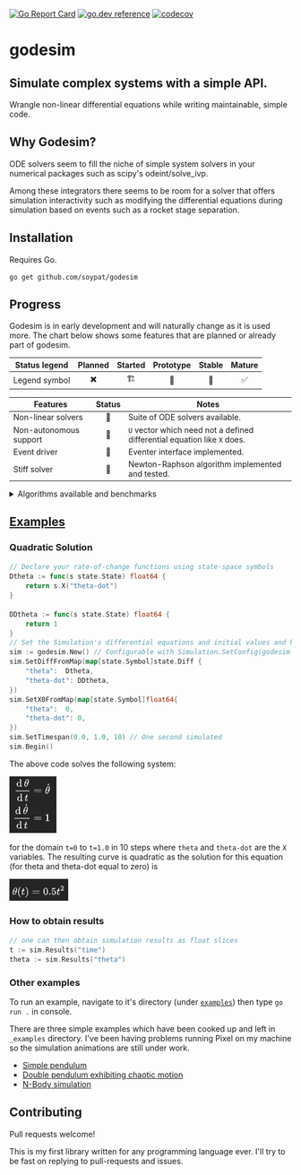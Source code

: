 [![Go Report Card](https://goreportcard.com/badge/github.com/soypat/godesim)](https://goreportcard.com/report/github.com/soypat/godesim)
[![go.dev reference](https://pkg.go.dev/badge/github.com/soypat/godesim)](https://pkg.go.dev/github.com/soypat/godesim)
[![codecov](https://codecov.io/gh/soypat/godesim/branch/main/graph/badge.svg)](https://codecov.io/gh/soypat/godesim/branch/main)

# godesim

Simulate complex systems with a simple API.
---

Wrangle non-linear differential equations while writing maintainable, simple code.

## Why Godesim?

ODE solvers seem to fill the niche of simple system solvers in
your numerical packages such as scipy's odeint/solve_ivp. 

Among these integrators there seems to be room for a solver that offers simulation interactivity such as modifying
the differential equations during simulation based on events such as a rocket stage separation.

## Installation

Requires Go.

```console
go get github.com/soypat/godesim
```

## Progress

Godesim is in early development and will naturally change as it is used more.
 The chart below shows some features that are planned or already part of godesim.

| Status legend | Planned | Started | Prototype | Stable | Mature |
| ------------- |:-------:|:-------:|:---------:|:------:|:------:|
| Legend symbol |    ✖️    |    🏗️   |     🐞️    |   🚦️   |   ✅️   |

| Features | Status | Notes |
| -------- |:------:| ----- |
| Non-linear solvers | 🚦️ | Suite of ODE solvers available. |
| Non-autonomous support | 🚦️ | `U` vector which need not a defined differential equation like `X` does.|
| Event driver | 🚦️ | Eventer interface implemented. |
| Stiff solver | 🚦️ | Newton-Raphson algorithm implemented and tested. |

<details><summary>Algorithms available and benchmarks</summary>

| Algorithm         |   Time/Operation| Memory/Op     | Allocations/Op    |
|-------------------|-----------------|---------------|-------------------|
|RK4             	|    1575 ns/op	  |   516 B/op	  |    12 allocs/op   |
|RK5             	|    2351 ns/op	  |   692 B/op	  |    21 allocs/op   |
|RKF45          	|    3229 ns/op	  |   780 B/op	  |    25 allocs/op   |
|Newton-Raphson     |    8616 ns/op	  |  4292 B/op	  |    92 allocs/op   |
|Dormand-Prince   	|    4365 ns/op	  |   926 B/op	  |    32 allocs/op   |

</details>

## [Examples](./_examples)

### Quadratic Solution

```go
// Declare your rate-of-change functions using state-space symbols
Dtheta := func(s state.State) float64 {
	return s.X("theta-dot")
}

DDtheta := func(s state.State) float64 {
    return 1
}
// Set the Simulation's differential equations and initial values and hit Begin!
sim := godesim.New() // Configurable with Simulation.SetConfig(godesim.Config{...})
sim.SetDiffFromMap(map[state.Symbol]state.Diff {
    "theta":  Dtheta,
    "theta-dot": DDtheta,
})
sim.SetX0FromMap(map[state.Symbol]float64{
    "theta":  0,
    "theta-dot": 0,
})
sim.SetTimespan(0.0, 1.0, 10) // One second simulated
sim.Begin()
```

The above code solves the following system:

![](_assets/quadratic_eq.png)

for the domain `t=0` to `t=1.0` in 10 steps where `theta` and `theta-dot` are the `X` variables. The resulting curve is quadratic as the solution for this equation (for theta and theta-dot equal to zero) is

![](_assets/quadratic_eq_sol.png)

### How to obtain results
```go
// one can then obtain simulation results as float slices 
t := sim.Results("time")
theta := sim.Results("theta")
```


### Other examples

To run an example, navigate to it's directory (under [`examples`](./_examples)) then type `go run .` in console.

There are three simple examples which have been cooked up and left in `_examples` directory.
I've been having problems running Pixel on my machine so the simulation animations are still under work.

* [Simple pendulum](./_examples/simplePendulum)
* [Double pendulum exhibiting chaotic motion](./_examples/doublePendulum)
* [N-Body simulation](./_examples/n-body)

## Contributing

Pull requests welcome!

This is my first library written for any programming language ever. I'll try to be fast on replying to pull-requests and issues. 

